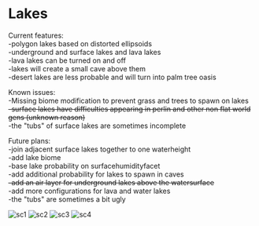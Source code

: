 Lakes
=======================


Current features:  
-polygon lakes based on distorted ellipsoids  
-underground and surface lakes and lava lakes  
-lava lakes can be turned on and off  
-lakes will create a small cave above them  
-desert lakes are less probable and will turn into palm tree oasis

Known issues:  
-Missing biome modification to prevent grass and trees to spawn on lakes  
~~-surface lakes have difficulties appearing in perlin and other non flat world gens (unknown reason)~~  
-the "tubs" of surface lakes are sometimes incomplete  

Future plans:  
-join adjacent surface lakes together to one waterheight  
-add lake biome  
-base lake probability  on surfacehumidityfacet  
-add additional probability for lakes to spawn in caves  
~~-add an air layer for underground lakes above the watersurface~~  
-add more configurations for lava and water lakes  
-the "tubs" are sometimes a bit ugly  

![sc1](/images/itssomething.jpg)
![sc2](/images/pic1.jpg)
![sc3](/images/pic2.jpg)
![sc4](/images/pic3.jpg)


